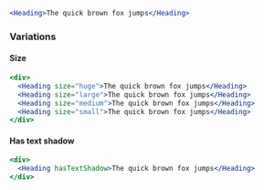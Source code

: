 ```jsx
<Heading>The quick brown fox jumps</Heading>
```

### Variations

#### Size

```jsx
<div>
  <Heading size="huge">The quick brown fox jumps</Heading>
  <Heading size="large">The quick brown fox jumps</Heading>
  <Heading size="medium">The quick brown fox jumps</Heading>
  <Heading size="small">The quick brown fox jumps</Heading>
</div>
```

#### Has text shadow

```jsx
<div>
  <Heading hasTextShadow>The quick brown fox jumps</Heading>
</div>
```
